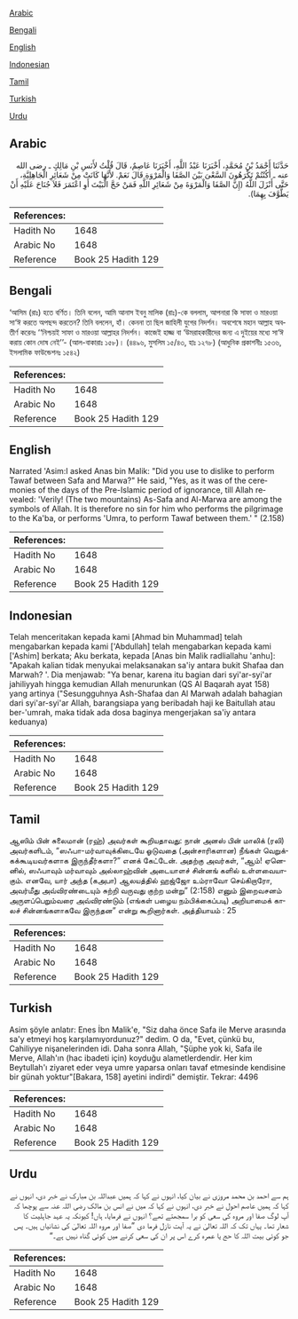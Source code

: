 [Arabic](#arabic)

[Bengali](#bengali)

[English](#english)

[Indonesian](#indonesian)

[Tamil](#tamil)

[Turkish](#turkish)

[Urdu](#urdu)

## Arabic


<div dir="rtl" lang="ar" style={{fontSize:'larger',backgroundColor:'#f8f9fa',padding:20}}>
حَدَّثَنَا أَحْمَدُ بْنُ مُحَمَّدٍ، أَخْبَرَنَا عَبْدُ اللَّهِ، أَخْبَرَنَا عَاصِمٌ، قَالَ قُلْتُ لأَنَسِ بْنِ مَالِكٍ ـ رضى الله عنه ـ أَكُنْتُمْ تَكْرَهُونَ السَّعْىَ بَيْنَ الصَّفَا وَالْمَرْوَةِ قَالَ نَعَمْ‏.‏ لأَنَّهَا كَانَتْ مِنْ شَعَائِرِ الْجَاهِلِيَّةِ، حَتَّى أَنْزَلَ اللَّهُ ‏(‏إِنَّ الصَّفَا وَالْمَرْوَةَ مِنْ شَعَائِرِ اللَّهِ فَمَنْ حَجَّ الْبَيْتَ أَوِ اعْتَمَرَ فَلاَ جُنَاحَ عَلَيْهِ أَنْ يَطَّوَّفَ بِهِمَا‏)‏‏.‏
</div>
<div style={{backgroundColor:'#f8f9fa',padding:20, marginBottom: 10}}><table> <thead> <tr> <th>References:</th> <th></th> </tr> </thead> <tbody><tr><td>Hadith No</td><td>1648</td></tr><tr><td>Arabic No</td><td>1648</td></tr><tr><td>Reference</td><td>Book 25 Hadith 129</td></tr></tbody></table></div>

## Bengali


<div dir="ltr" lang="bn" style={{fontSize:'larger',backgroundColor:'#f8f9fa',padding:20}}>
‘আসিম (রাঃ) হতে বর্ণিত। তিনি বলেন, আমি আনাস ইবনু মালিক (রাঃ)-কে বললাম, আপনারা কি সাফা ও মারওয়া সা‘ঈ করতে অপছন্দ করতেন? তিনি বললেন, হাঁ। কেননা তা ছিল জাহিলী যুগের নিদর্শন। অবশেষে মহান আল্লাহ অবতীর্ণ করেনঃ ‘‘নিশ্চয়ই সাফা ও মারওয়া আল্লাহর নিদর্শন। কাজেই হাজ্জ বা ‘উমরাহকারীদের জন্য এ দুইয়ের মধ্যে সা‘ঈ করায় কোন দোষ নেই’’- (আল-বাকারাঃ ১৫৮)। (৪৪৯৬, মুসলিম ১৫/৪৩, হাঃ ১২৭৮) (আধুনিক প্রকাশনীঃ ১৫৩৬, ইসলামিক ফাউন্ডেশনঃ ১৫৪২)
</div>
<div style={{backgroundColor:'#f8f9fa',padding:20, marginBottom: 10}}><table> <thead> <tr> <th>References:</th> <th></th> </tr> </thead> <tbody><tr><td>Hadith No</td><td>1648</td></tr><tr><td>Arabic No</td><td>1648</td></tr><tr><td>Reference</td><td>Book 25 Hadith 129</td></tr></tbody></table></div>

## English


<div dir="ltr" lang="en" style={{fontSize:'larger',backgroundColor:'#f8f9fa',padding:20}}>
Narrated 'Asim:I asked Anas bin Malik: "Did you use to dislike to perform Tawaf between Safa and Marwa?" He said, "Yes, as it was of the ceremonies of the days of the Pre-Islamic period of ignorance, till Allah revealed: 'Verily! (The two mountains) As-Safa and Al-Marwa are among the symbols of Allah. It is therefore no sin for him who performs the pilgrimage to the Ka'ba, or performs 'Umra, to perform Tawaf between them.' " (2.158)
</div>
<div style={{backgroundColor:'#f8f9fa',padding:20, marginBottom: 10}}><table> <thead> <tr> <th>References:</th> <th></th> </tr> </thead> <tbody><tr><td>Hadith No</td><td>1648</td></tr><tr><td>Arabic No</td><td>1648</td></tr><tr><td>Reference</td><td>Book 25 Hadith 129</td></tr></tbody></table></div>

## Indonesian


<div dir="ltr" lang="id" style={{fontSize:'larger',backgroundColor:'#f8f9fa',padding:20}}>
Telah menceritakan kepada kami [Ahmad bin Muhammad] telah mengabarkan kepada kami ['Abdullah] telah mengabarkan kepada kami ['Ashim] berkata; Aku berkata, kepada [Anas bin Malik radliallahu 'anhu]: "Apakah kalian tidak menyukai melaksanakan sa'iy antara bukit Shafaa dan Marwah? '. Dia menjawab: "Ya benar, karena itu bagian dari syi'ar-syi'ar jahiliyyah hingga kemudian Allah menurunkan (QS Al Baqarah ayat 158) yang artinya ("Sesungguhnya Ash-Shafaa dan Al Marwah adalah bahagian dari syi'ar-syi'ar Allah, barangsiapa yang beribadah haji ke Baitullah atau ber-'umrah, maka tidak ada dosa baginya mengerjakan sa'iy antara keduanya)
</div>
<div style={{backgroundColor:'#f8f9fa',padding:20, marginBottom: 10}}><table> <thead> <tr> <th>References:</th> <th></th> </tr> </thead> <tbody><tr><td>Hadith No</td><td>1648</td></tr><tr><td>Arabic No</td><td>1648</td></tr><tr><td>Reference</td><td>Book 25 Hadith 129</td></tr></tbody></table></div>

## Tamil


<div dir="ltr" lang="ta" style={{fontSize:'larger',backgroundColor:'#f8f9fa',padding:20}}>
ஆஸிம் பின் சுலைமான் (ரஹ்) அவர்கள் கூறியதாவது: நான் அனஸ் பின் மாலிக் (ரலி) அவர்களிடம், “ஸஃபா-மர்வாவுக்கிடையே ஓடுவதை (அன்சாரிகளான) நீங்கள் வெறுக்கக்கூடியவர்களாக இருந்தீர்களா?” எனக் கேட்டேன். அதற்கு அவர்கள், “ஆம்! ஏனெனில், ஸஃபாவும் மர்வாவும் அல்லாஹ்வின் அடையாளச் சின்னங் களில் உள்ளவையாகும். எனவே, யார் அந்த (கஅபா) ஆலயத்தில் ஹஜ்ஜோ உம்ராவோ செய்கிறாரோ, அவர்மீது அவ்விரண்டையும் சுற்றி வருவது குற்ற மன்று” (2:158) எனும் இறைவசனம் அருளப்பெறும்வரை அவ்விரண்டும் (எங்கள் பழைய நம்பிக்கைப்படி) அறியாமைக் காலச் சின்னங்களாகவே இருந்தன” என்று கூறினார்கள். அத்தியாயம் : 25
</div>
<div style={{backgroundColor:'#f8f9fa',padding:20, marginBottom: 10}}><table> <thead> <tr> <th>References:</th> <th></th> </tr> </thead> <tbody><tr><td>Hadith No</td><td>1648</td></tr><tr><td>Arabic No</td><td>1648</td></tr><tr><td>Reference</td><td>Book 25 Hadith 129</td></tr></tbody></table></div>

## Turkish


<div dir="ltr" lang="tr" style={{fontSize:'larger',backgroundColor:'#f8f9fa',padding:20}}>
Asim şöyle anlatır: Enes İbn Malik'e, "Siz daha önce Safa ile Merve arasında sa'y etmeyi hoş karşılamıyordunuz?" dedim. O da, "Evet, çünkü bu, Cahiliyye nişanelerinden idi. Daha sonra Allah, "Şüphe yok ki, Safa ile Merve, Allah'ın (hac ibadeti için) koyduğu alametlerdendir. Her kim Beytullah'ı ziyaret eder veya umre yaparsa onları tavaf etmesinde kendisine bir günah yoktur"[Bakara, 158] ayetini indirdi" demiştir. Tekrar: 4496
</div>
<div style={{backgroundColor:'#f8f9fa',padding:20, marginBottom: 10}}><table> <thead> <tr> <th>References:</th> <th></th> </tr> </thead> <tbody><tr><td>Hadith No</td><td>1648</td></tr><tr><td>Arabic No</td><td>1648</td></tr><tr><td>Reference</td><td>Book 25 Hadith 129</td></tr></tbody></table></div>

## Urdu


<div dir="rtl" lang="ur" style={{fontSize:'larger',backgroundColor:'#f8f9fa',padding:20}}>
ہم سے احمد بن محمد مروزی نے بیان کیا، انہوں نے کہا کہ ہمیں عبداللہ بن مبارک نے خبر دی، انہوں نے کہا کہ ہمیں عاصم احول نے خبر دی، انہوں نے کہا کہ میں نے انس بن مالک رضی اللہ عنہ سے پوچھا کہ آپ لوگ صفا اور مروہ کی سعی کو برا سمجھتے تھے؟ انہوں نے فرمایا، ہاں! کیونکہ یہ عہد جاہلیت کا شعار تھا۔ یہاں تک کہ اللہ تعالیٰ نے یہ آیت نازل فرما دی ”صفا اور مروہ اللہ تعالیٰ کی نشانیاں ہیں۔ پس جو کوئی بیت اللہ کا حج یا عمرہ کرے اس پر ان کی سعی کرنے میں کوئی گناہ نہیں ہے۔“
</div>
<div style={{backgroundColor:'#f8f9fa',padding:20, marginBottom: 10}}><table> <thead> <tr> <th>References:</th> <th></th> </tr> </thead> <tbody><tr><td>Hadith No</td><td>1648</td></tr><tr><td>Arabic No</td><td>1648</td></tr><tr><td>Reference</td><td>Book 25 Hadith 129</td></tr></tbody></table></div>